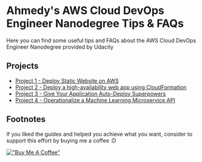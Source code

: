 
# Ahmedy's AWS Cloud DevOps Engineer Nanodegree Tips & FAQs

Here you can find some useful tips and FAQs about the AWS Cloud DevOps Engineer Nanodegree provided by Udacity

## Projects

- [Project 1 - Deploy Static Website on AWS](./project-1)
- [Project 2 - Deploy a high-availability web app using CloudFormation](./project-2)
- [Project 3 - Give Your Application Auto-Deploy Superpowers](./project-3)
- [Project 4 - Operationalize a Machine Learning Microservice API](./project-4)

## Footnotes

If you liked the guides and helped you achieve what you want, consider to support this effort by buying me a coffee :D

[!["Buy Me A Coffee"](https://www.buymeacoffee.com/assets/img/custom_images/orange_img.png)](https://www.buymeacoffee.com/mahmoudahmedy)
